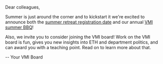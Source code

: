 Dear colleagues,

Summer is just around the corner and to kickstart it we're excited to announce both the [summer retreat registration date](#vmi-summer-retreat-registration) and our annual [VMI summer BBQ](#vmi-summer-bbq)!

Also, we invite you to consider joining the VMI board!
Work on the VMI board is fun, gives you new insights into ETH and department politics, and can award you with a teaching point.
Read on to learn more about that.

-- Your VMI Board
